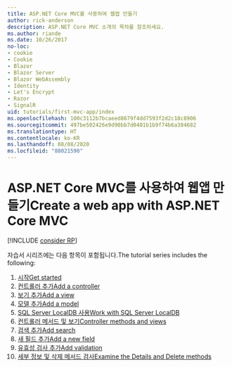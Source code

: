```yaml
---
title: ASP.NET Core MVC를 사용하여 웹앱 만들기
author: rick-anderson
description: ASP.NET Core MVC 소개의 목차를 참조하세요.
ms.author: riande
ms.date: 10/26/2017
no-loc:
- cookie
- Cookie
- Blazor
- Blazor Server
- Blazor WebAssembly
- Identity
- Let's Encrypt
- Razor
- SignalR
uid: tutorials/first-mvc-app/index
ms.openlocfilehash: 100c3112b7bcaeed8679f4dd7593f2d2c18c8906
ms.sourcegitcommit: 497be502426e9d90bb7d0401b1b9f74b6a384682
ms.translationtype: HT
ms.contentlocale: ko-KR
ms.lasthandoff: 08/08/2020
ms.locfileid: "88021590"
---
```

# <a name="create-a-web-app-with-aspnet-core-mvc"></a><span data-ttu-id="c433d-103">ASP.NET Core MVC를 사용하여 웹앱 만들기</span><span class="sxs-lookup"><span data-stu-id="c433d-103">Create a web app with ASP.NET Core MVC</span></span>

[!INCLUDE [consider RP](~/includes/razor.md)]

<span data-ttu-id="c433d-104">자습서 시리즈에는 다음 항목이 포함됩니다.</span><span class="sxs-lookup"><span data-stu-id="c433d-104">The tutorial series includes the following:</span></span>

1. [<span data-ttu-id="c433d-105">시작</span><span class="sxs-lookup"><span data-stu-id="c433d-105">Get started</span></span>](start-mvc.md)
1. [<span data-ttu-id="c433d-106">컨트롤러 추가</span><span class="sxs-lookup"><span data-stu-id="c433d-106">Add a controller</span></span>](adding-controller.md)
1. [<span data-ttu-id="c433d-107">보기 추가</span><span class="sxs-lookup"><span data-stu-id="c433d-107">Add a view</span></span>](adding-view.md)
1. [<span data-ttu-id="c433d-108">모델 추가</span><span class="sxs-lookup"><span data-stu-id="c433d-108">Add a model</span></span>](adding-model.md)
1. [<span data-ttu-id="c433d-109">SQL Server LocalDB 사용</span><span class="sxs-lookup"><span data-stu-id="c433d-109">Work with SQL Server LocalDB</span></span>](working-with-sql.md)
1. [<span data-ttu-id="c433d-110">컨트롤러 메서드 및 보기</span><span class="sxs-lookup"><span data-stu-id="c433d-110">Controller methods and views</span></span>](controller-methods-views.md)
1. [<span data-ttu-id="c433d-111">검색 추가</span><span class="sxs-lookup"><span data-stu-id="c433d-111">Add search</span></span>](search.md)
1. [<span data-ttu-id="c433d-112">새 필드 추가</span><span class="sxs-lookup"><span data-stu-id="c433d-112">Add a new field</span></span>](new-field.md)
1. [<span data-ttu-id="c433d-113">유효성 검사 추가</span><span class="sxs-lookup"><span data-stu-id="c433d-113">Add validation</span></span>](validation.md)
1. [<span data-ttu-id="c433d-114">세부 정보 및 삭제 메서드 검사</span><span class="sxs-lookup"><span data-stu-id="c433d-114">Examine the Details and Delete methods</span></span>](details.md)
